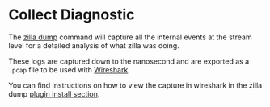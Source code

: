 # Collect Diagnostic

The [zilla dump](/reference/config/zilla-cli.md#zilla-dump) command will capture all the internal events at the stream level for a detailed analysis of what zilla was doing.

These logs are captured down to the nanosecond and are exported as a `.pcap` file to be used with [Wireshark](https://wiki.wireshark.org/SampleCaptures).

You can find instructions on how to view the capture in wireshark in the zilla dump [plugin install section](/reference/config/zilla-cli.md#i-install-plugin-directory).
